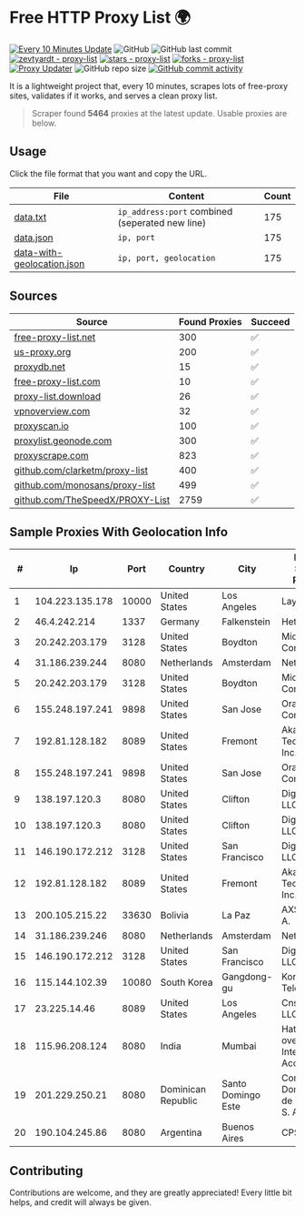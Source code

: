 
# Free HTTP Proxy List 🌍

[![Every 10 Minutes Update](https://github.com/mertguvencli/http-proxy-list/actions/workflows/main.yml/badge.svg?branch=main)](https://github.com/mertguvencli/http-proxy-list/actions/workflows/main.yml)
![GitHub](https://img.shields.io/github/license/mertguvencli/http-proxy-list)
![GitHub last commit](https://img.shields.io/github/last-commit/mertguvencli/http-proxy-list)
[![zevtyardt - proxy-list](https://img.shields.io/static/v1?label=zevtyardt&message=proxy-list&color=blue&logo=github)](https://github.com/zevtyardt/proxy-list "Go to GitHub repo")
[![stars - proxy-list](https://img.shields.io/github/stars/zevtyardt/proxy-list?style=social)](https://github.com/zevtyardt/proxy-list)
[![forks - proxy-list](https://img.shields.io/github/forks/zevtyardt/proxy-list?style=social)](https://github.com/zevtyardt/proxy-list)
[![Proxy Updater](https://github.com/zevtyardt/proxy-list/workflows/Proxy%20Updater/badge.svg)](https://github.com/zevtyardt/proxy-list/actions?query=workflow:"Proxy+Updater")
![GitHub repo size](https://img.shields.io/github/repo-size/zevtyardt/proxy-list)
[![GitHub commit activity](https://img.shields.io/github/commit-activity/m/zevtyardt/proxy-list?logo=commits)](https://github.com/zevtyardt/proxy-list/commits/main)

It is a lightweight project that, every 10 minutes, scrapes lots of free-proxy sites, validates if it works, and serves a clean proxy list.

> Scraper found **5464** proxies at the latest update. Usable proxies are below.

## Usage

Click the file format that you want and copy the URL.

|File|Content|Count|
|----|-------|-----|
|[data.txt](https://raw.githubusercontent.com/mertguvencli/http-proxy-list/main/proxy-list/data.txt)|`ip_address:port` combined (seperated new line)|175|
|[data.json](https://raw.githubusercontent.com/mertguvencli/http-proxy-list/main/proxy-list/data.json)|`ip, port`|175|
|[data-with-geolocation.json](https://raw.githubusercontent.com/mertguvencli/http-proxy-list/main/proxy-list/data-with-geolocation.json)|`ip, port, geolocation`|175|

## Sources

|Source|Found Proxies|Succeed|
|------|-------------|-------|
|[free-proxy-list.net](https://free-proxy-list.net)|300|✅|
|[us-proxy.org](https://www.us-proxy.org)|200|✅|
|[proxydb.net](http://proxydb.net)|15|✅|
|[free-proxy-list.com](https://free-proxy-list.com/?page=&port=&type%5B%5D=http&type%5B%5D=https&up_time=0&search=Search)|10|✅|
|[proxy-list.download](https://www.proxy-list.download/HTTP)|26|✅|
|[vpnoverview.com](https://vpnoverview.com/privacy/anonymous-browsing/free-proxy-servers)|32|✅|
|[proxyscan.io](https://www.proxyscan.io)|100|✅|
|[proxylist.geonode.com](https://proxylist.geonode.com/api/proxy-list?limit=300&page=1&sort_by=lastChecked&sort_type=desc&protocols=http,https)|300|✅|
|[proxyscrape.com](https://api.proxyscrape.com/v2/?request=displayproxies&protocol=http&timeout=10000&country=all&ssl=all&anonymity=all)|823|✅|
|[github.com/clarketm/proxy-list](https://raw.githubusercontent.com/clarketm/proxy-list/master/proxy-list-raw.txt)|400|✅|
|[github.com/monosans/proxy-list](https://raw.githubusercontent.com/monosans/proxy-list/main/proxies/http.txt)|499|✅|
|[github.com/TheSpeedX/PROXY-List](https://raw.githubusercontent.com/TheSpeedX/PROXY-List/master/http.txt)|2759|✅|


## Sample Proxies With Geolocation Info

|#|Ip|Port|Country|City|Internet Service Provider|
|-|--|----|-------|----|-------------------------|
|1|104.223.135.178|10000|United States|Los Angeles|LayerHost|
|2|46.4.242.214|1337|Germany|Falkenstein|Hetzner|
|3|20.242.203.179|3128|United States|Boydton|Microsoft Corporation|
|4|31.186.239.244|8080|Netherlands|Amsterdam|NetSkope Inc|
|5|20.242.203.179|3128|United States|Boydton|Microsoft Corporation|
|6|155.248.197.241|9898|United States|San Jose|Oracle Corporation|
|7|192.81.128.182|8089|United States|Fremont|Akamai Technologies, Inc.|
|8|155.248.197.241|9898|United States|San Jose|Oracle Corporation|
|9|138.197.120.3|8080|United States|Clifton|DigitalOcean, LLC|
|10|138.197.120.3|8080|United States|Clifton|DigitalOcean, LLC|
|11|146.190.172.212|3128|United States|San Francisco|DigitalOcean, LLC|
|12|192.81.128.182|8089|United States|Fremont|Akamai Technologies, Inc.|
|13|200.105.215.22|33630|Bolivia|La Paz|AXS Bolivia S. A.|
|14|31.186.239.246|8080|Netherlands|Amsterdam|NetSkope Inc|
|15|146.190.172.212|3128|United States|San Francisco|DigitalOcean, LLC|
|16|115.144.102.39|10080|South Korea|Gangdong-gu|Korea Telecom|
|17|23.225.14.46|8089|United States|Los Angeles|Cnservers LLC|
|18|115.96.208.124|8080|India|Mumbai|Hathway IP over Cable Internet Access|
|19|201.229.250.21|8080|Dominican Republic|Santo Domingo Este|Compañía Dominicana de Teléfonos S. A.|
|20|190.104.245.86|8080|Argentina|Buenos Aires|CPS|



## Contributing

Contributions are welcome, and they are greatly appreciated! Every
little bit helps, and credit will always be given.

